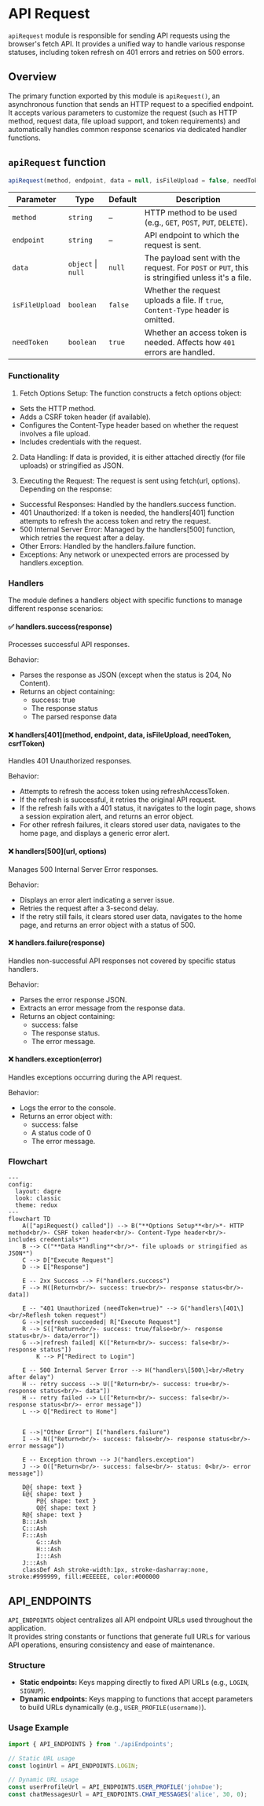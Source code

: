 # API Request

`apiRequest` module is responsible for sending API requests using the browser's fetch API. It provides a unified way to handle various response statuses, including token refresh on 401 errors and retries on 500 errors.

## Overview

The primary function exported by this module is `apiRequest()`, an asynchronous function that sends an HTTP request to a specified endpoint.
It accepts various parameters to customize the request (such as HTTP method, request data, file upload support, and token requirements) and automatically handles common response scenarios via dedicated handler functions.

## `apiRequest` function
```js
apiRequest(method, endpoint, data = null, isFileUpload = false, needToken = true)
```

| Parameter      | Type               | Default | Description                                   |
| -------------- | ------------------ | ------- | --------------------------------------------- |
| `method`       | `string`           | –       | HTTP method to be used (e.g., `GET`, `POST`, `PUT`, `DELETE`). |
| `endpoint`     | `string`           | –       | API endpoint to which the request is sent. |
| `data`         | `object` \| `null` | `null`  | The payload sent with the request. For `POST` or `PUT`, this is stringified unless it's a file. |
| `isFileUpload` | `boolean`          | `false` | Whether the request uploads a file. If `true`, `Content-Type` header is omitted. |
| `needToken`    | `boolean`          | `true`  | Whether an access token is needed. Affects how `401` errors are handled. |


### Functionality

1. Fetch Options Setup:
The function constructs a fetch options object:

  - Sets the HTTP method.
  - Adds a CSRF token header (if available).
  - Configures the Content-Type header based on whether the request involves a file upload.
  - Includes credentials with the request.

2. Data Handling:
If data is provided, it is either attached directly (for file uploads) or stringified as JSON.

3. Executing the Request:
The request is sent using fetch(url, options). Depending on the response:
  - Successful Responses: Handled by the handlers.success function.
  - 401 Unauthorized: If a token is needed, the handlers[401] function attempts to refresh the access token and retry the request.
  - 500 Internal Server Error: Managed by the handlers[500] function, which retries the request after a delay.
  - Other Errors: Handled by the handlers.failure function.
  - Exceptions: Any network or unexpected errors are processed by handlers.exception.

### Handlers
The module defines a handlers object with specific functions to manage different response scenarios:

#### ✅ handlers.success(response)

Processes successful API responses.

Behavior:
- Parses the response as JSON (except when the status is 204, No Content).
- Returns an object containing:
  - success: true
  - The response status
  - The parsed response data

#### ❌ handlers[401](method, endpoint, data, isFileUpload, needToken, csrfToken)
Handles 401 Unauthorized responses.

Behavior:
- Attempts to refresh the access token using refreshAccessToken.
- If the refresh is successful, it retries the original API request.
- If the refresh fails with a 401 status, it navigates to the login page, shows a session expiration alert, and returns an error object.
- For other refresh failures, it clears stored user data, navigates to the home page, and displays a generic error alert.

#### ❌ handlers[500](url, options)
Manages 500 Internal Server Error responses.

Behavior:
- Displays an error alert indicating a server issue.
- Retries the request after a 3-second delay.
- If the retry still fails, it clears stored user data, navigates to the home page, and returns an error object with a status of 500.

#### ❌ handlers.failure(response)
Handles non-successful API responses not covered by specific status handlers.

Behavior:
- Parses the error response JSON.
- Extracts an error message from the response data.
- Returns an object containing:
  - success: false
  - The response status.
  - The error message.

#### ❌ handlers.exception(error)
Handles exceptions occurring during the API request.

Behavior:
- Logs the error to the console.
- Returns an error object with:
  - success: false
  - A status code of 0
  - The error message.

### Flowchart

```mermaid
---
config:
  layout: dagre
  look: classic
  theme: redux
---
flowchart TD
    A(["apiRequest() called"]) --> B("**Options Setup**<br/>*- HTTP method<br/>- CSRF token header<br/>- Content-Type header<br/>- includes credentials*")
    B --> C("**Data Handling**<br/>*- file uploads or stringified as JSON*")
    C --> D["Execute Request"]
    D --> E["Response"]

    E -- 2xx Success --> F("handlers.success")
    F --> M([Return<br/>- success: true<br/>- response status<br/>- data])

    E -- "401 Unauthorized (needToken=true)" --> G("handlers\[401\]<br/>Reflesh token request")
    G -->|refresh succeeded| R["Execute Request"]
    R --> S(["Return<br/>- success: true/false<br/>- response status<br/>- data/error"])
    G -->|refresh failed| K(["Return<br/>- success: false<br/>- response status"])
		K --> P["Redirect to Login"]

    E -- 500 Internal Server Error --> H("handlers\[500\]<br/>Retry after delay")
    H -- retry success --> U(["Return<br/>- success: true<br/>- response status<br/>- data"])
    H -- retry failed --> L(["Return<br/>- success: false<br/>- response status<br/>- error message"])
    L --> Q["Redirect to Home"]


    E -->|"Other Error"| I("handlers.failure")
    I --> N(["Return<br/>- success: false<br/>- response status<br/>- error message"])

    E -- Exception thrown --> J("handlers.exception")
    J --> O(["Return<br/>- success: false<br/>- status: 0<br/>- error message"])

    D@{ shape: text }
    E@{ shape: text }
		P@{ shape: text }
		Q@{ shape: text }
    R@{ shape: text }
    B:::Ash
    C:::Ash
    F:::Ash
		G:::Ash
		H:::Ash
		I:::Ash
    J:::Ash
    classDef Ash stroke-width:1px, stroke-dasharray:none, stroke:#999999, fill:#EEEEEE, color:#000000
```

## API_ENDPOINTS

`API_ENDPOINTS` object centralizes all API endpoint URLs used throughout the application.  
It provides string constants or functions that generate full URLs for various API operations, ensuring consistency and ease of maintenance.

### Structure

- **Static endpoints:** Keys mapping directly to fixed API URLs (e.g., `LOGIN`, `SIGNUP`).
- **Dynamic endpoints:** Keys mapping to functions that accept parameters to build URLs dynamically (e.g., `USER_PROFILE(username)`).

### Usage Example

```js
import { API_ENDPOINTS } from './apiEndpoints';

// Static URL usage
const loginUrl = API_ENDPOINTS.LOGIN;

// Dynamic URL usage
const userProfileUrl = API_ENDPOINTS.USER_PROFILE('johnDoe');
const chatMessagesUrl = API_ENDPOINTS.CHAT_MESSAGES('alice', 30, 0);
```
